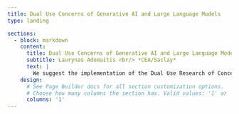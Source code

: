 ```yaml
---
title: Dual Use Concerns of Generative AI and Large Language Models
type: landing

sections:
  - block: markdown
    content:
      title: Dual Use Concerns of Generative AI and Large Language Models
      subtitle: Laurynas Adomaitis <br/> *CEA/Saclay*
      text: |
        We suggest the implementation of the Dual Use Research of Concern (DURC) framework, originally designed for life sciences, to the domain of generative AI, with a specific focus on Large Language Models (LLMs). With its demonstrated advantages and drawbacks in biological research, we believe the DURC criteria can be effectively redefined for LLMs, potentially contributing to improved AI governance. Acknowledging the balance that must be struck when employing the DURC framework, we highlight its crucial political role in enhancing societal awareness of the impact of generative AI. As a final point, we offer a series of specific recommendations for applying the DURC approach to LLM research.
    design:
      # See Page Builder docs for all section customization options.
      # Choose how many columns the section has. Valid values: '1' or '2'.
      columns: '1'
---
```

